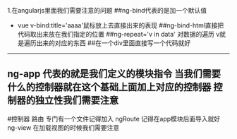 1.在angularjs里面我们需要注意的问题
##ng-bind代表的是加一个默认值
- vue  v-bind:title='aaaa'鼠标放上去直接出来的表现
##ng-bind-html直接把代码取出来放在我们指定的位置
##ng-repeat='v in data' 对数据的遍历 v就是遍历出来的对应的东西
##在一个div里面直接写一个代码就好
-----------------------------------------------
ng-app 代表的就是我们定义的模块指令
当我们需要什么的控制器就在这个基础上面加上对应的控制器
控制器的独立性我们需要注意
---------------------------
#控制器 路由
专门有一个文件记得加入
ngRoute  记得在app模块后面导入就好
ng-view  在加载视图的时候我们需要注意




